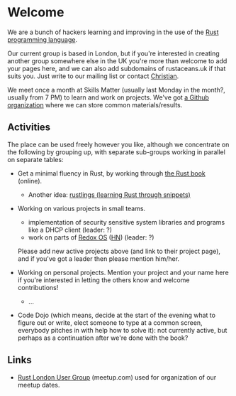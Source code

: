 # Welcome

We are a bunch of hackers learning and improving in the use of the
[Rust programming language](https://www.rust-lang.org/).

Our current group is based in London, but if you're interested in
creating another group somewhere else in the UK you're more than
welcome to add your pages here, and we can also add subdomains of
rustaceans.uk if that suits you. Just write to our mailing list or
contact [Christian](users/Christian_Jaeger.md).

We meet once a month at Skills Matter (usually last Monday in the
month?, usually from 7 PM) to learn and work on projects. We've got [a
Github organization](https://github.com/LondonRustLearners/) where we
can store common materials/results.<!-- XXX sep wiki page on that topic? well Wiki.md page?-->  <!-- XXX mention mailing list + IRC -->


## Activities

The place can be used freely however you like, although we concentrate
on the following by grouping up, with separate sub-groups working in
parallel on separate tables:

* Get a minimal fluency in Rust, by working through [the Rust
  book](http://doc.rust-lang.org/book/) (online).
    * Another idea: [rustlings (learning Rust through snippets)](https://github.com/carols10cents/rustlings)

* Working on various projects in small teams. 

    * implementation of security sensitive system libraries and
      programs like a DHCP client (leader: ?)
    * work on parts of [Redox OS](http://www.redox-os.org/)
      ([HN](https://news.ycombinator.com/item?id=10295187)) (leader: ?)

  Please add new active projects above (and link to their project
  page), and if you've got a leader then please mention him/her.

* Working on personal projects. Mention your project and your name
  here if you're interested in letting the others know and welcome
  contributions!

    * ...

* Code Dojo (which means, decide at the start of the evening what to
  figure out or write, elect someone to type at a common screen,
  everybody pitches in with help how to solve it): not currently
  active, but perhaps as a continuation after we're done with the
  book?


## Links

* [Rust London User
  Group](http://www.meetup.com/Rust-London-User-Group/) (meetup.com)
  used for organization of our meetup dates.
